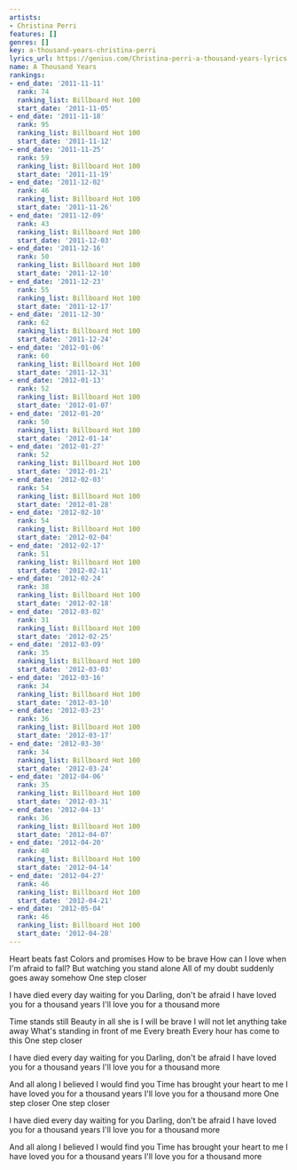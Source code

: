 ```yaml
---
artists:
- Christina Perri
features: []
genres: []
key: a-thousand-years-christina-perri
lyrics_url: https://genius.com/Christina-perri-a-thousand-years-lyrics
name: A Thousand Years
rankings:
- end_date: '2011-11-11'
  rank: 74
  ranking_list: Billboard Hot 100
  start_date: '2011-11-05'
- end_date: '2011-11-18'
  rank: 95
  ranking_list: Billboard Hot 100
  start_date: '2011-11-12'
- end_date: '2011-11-25'
  rank: 59
  ranking_list: Billboard Hot 100
  start_date: '2011-11-19'
- end_date: '2011-12-02'
  rank: 46
  ranking_list: Billboard Hot 100
  start_date: '2011-11-26'
- end_date: '2011-12-09'
  rank: 43
  ranking_list: Billboard Hot 100
  start_date: '2011-12-03'
- end_date: '2011-12-16'
  rank: 50
  ranking_list: Billboard Hot 100
  start_date: '2011-12-10'
- end_date: '2011-12-23'
  rank: 55
  ranking_list: Billboard Hot 100
  start_date: '2011-12-17'
- end_date: '2011-12-30'
  rank: 62
  ranking_list: Billboard Hot 100
  start_date: '2011-12-24'
- end_date: '2012-01-06'
  rank: 60
  ranking_list: Billboard Hot 100
  start_date: '2011-12-31'
- end_date: '2012-01-13'
  rank: 52
  ranking_list: Billboard Hot 100
  start_date: '2012-01-07'
- end_date: '2012-01-20'
  rank: 50
  ranking_list: Billboard Hot 100
  start_date: '2012-01-14'
- end_date: '2012-01-27'
  rank: 52
  ranking_list: Billboard Hot 100
  start_date: '2012-01-21'
- end_date: '2012-02-03'
  rank: 54
  ranking_list: Billboard Hot 100
  start_date: '2012-01-28'
- end_date: '2012-02-10'
  rank: 54
  ranking_list: Billboard Hot 100
  start_date: '2012-02-04'
- end_date: '2012-02-17'
  rank: 51
  ranking_list: Billboard Hot 100
  start_date: '2012-02-11'
- end_date: '2012-02-24'
  rank: 38
  ranking_list: Billboard Hot 100
  start_date: '2012-02-18'
- end_date: '2012-03-02'
  rank: 31
  ranking_list: Billboard Hot 100
  start_date: '2012-02-25'
- end_date: '2012-03-09'
  rank: 35
  ranking_list: Billboard Hot 100
  start_date: '2012-03-03'
- end_date: '2012-03-16'
  rank: 34
  ranking_list: Billboard Hot 100
  start_date: '2012-03-10'
- end_date: '2012-03-23'
  rank: 36
  ranking_list: Billboard Hot 100
  start_date: '2012-03-17'
- end_date: '2012-03-30'
  rank: 34
  ranking_list: Billboard Hot 100
  start_date: '2012-03-24'
- end_date: '2012-04-06'
  rank: 35
  ranking_list: Billboard Hot 100
  start_date: '2012-03-31'
- end_date: '2012-04-13'
  rank: 36
  ranking_list: Billboard Hot 100
  start_date: '2012-04-07'
- end_date: '2012-04-20'
  rank: 40
  ranking_list: Billboard Hot 100
  start_date: '2012-04-14'
- end_date: '2012-04-27'
  rank: 46
  ranking_list: Billboard Hot 100
  start_date: '2012-04-21'
- end_date: '2012-05-04'
  rank: 46
  ranking_list: Billboard Hot 100
  start_date: '2012-04-28'
---
```

Heart beats fast
Colors and promises
How to be brave
How can I love when I'm afraid to fall?
But watching you stand alone
All of my doubt suddenly goes away somehow
One step closer


I have died every day waiting for you
Darling, don't be afraid
I have loved you for a thousand years
I'll love you for a thousand more


Time stands still
Beauty in all she is
I will be brave
I will not let anything take away
What's standing in front of me
Every breath
Every hour has come to this
One step closer


I have died every day waiting for you
Darling, don't be afraid
I have loved you for a thousand years
I'll love you for a thousand more


And all along I believed I would find you
Time has brought your heart to me
I have loved you for a thousand years
I'll love you for a thousand more
One step closer
One step closer


I have died every day waiting for you
Darling, don't be afraid
I have loved you for a thousand years
I'll love you for a thousand more


And all along I believed I would find you
Time has brought your heart to me
I have loved you for a thousand years
I'll love you for a thousand more

